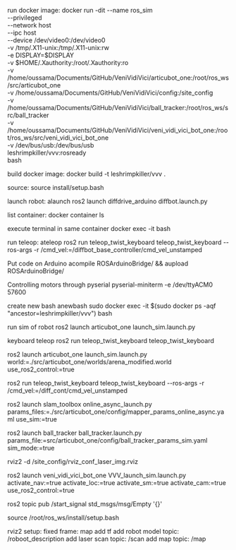 run docker image:
docker run -dit --name ros_sim \
  --privileged \
  --network host \
  --ipc host \
  --device /dev/video0:/dev/video0 \
  -v /tmp/.X11-unix:/tmp/.X11-unix:rw \
  -e DISPLAY=$DISPLAY \
  -v $HOME/.Xauthority:/root/.Xauthority:ro \
  -v /home/oussama/Documents/GitHub/VeniVidiVici/articubot_one:/root/ros_ws/src/articubot_one \
  -v /home/oussama/Documents/GitHub/VeniVidiVici/config:/site_config \
  -v /home/oussama/Documents/GitHub/VeniVidiVici/ball_tracker:/root/ros_ws/src/ball_tracker \
  -v /home/oussama/Documents/GitHub/VeniVidiVici/veni_vidi_vici_bot_one:/root/ros_ws/src/veni_vidi_vici_bot_one \
  -v /dev/bus/usb:/dev/bus/usb \
  leshrimpkiller/vvv:rosready \
  bash



build docker image:
docker build -t leshrimpkiller/vvv .

source:
source install/setup.bash

launch robot:
alaunch
ros2 launch diffdrive_arduino diffbot.launch.py

list container:
docker container ls

execute terminal in same container
docker exec -it <CONTAINER> bash

run teleop:
ateleop
ros2 run teleop_twist_keyboard teleop_twist_keyboard --ros-args -r /cmd_vel:=/diffbot_base_controller/cmd_vel_unstamped

Put code on Arduino
acompile ROSArduinoBridge/ && aupload ROSArduinoBridge/

Controlling motors through pyserial
pyserial-miniterm -e /dev/ttyACM0 57600

create new bash
anewbash
sudo docker exec -it $(sudo docker ps -aqf "ancestor=leshrimpkiller/vvv") bash


run sim of robot
ros2 launch articubot_one launch_sim.launch.py

keyboard teleop
ros2 run teleop_twist_keyboard teleop_twist_keyboard


ros2 launch articubot_one launch_sim.launch.py world:=./src/articubot_one/worlds/arena_modified.world use_ros2_control:=true

ros2 run teleop_twist_keyboard teleop_twist_keyboard --ros-args -r /cmd_vel:=/diff_cont/cmd_vel_unstamped

ros2 launch slam_toolbox online_async_launch.py params_files:=./src/articubot_one/config/mapper_params_online_async.yaml use_sim:=true

ros2 launch ball_tracker ball_tracker.launch.py   params_file:=src/articubot_one/config/ball_tracker_params_sim.yaml   sim_mode:=true

rviz2 -d /site_config/rviz_conf_laser_img.rviz


ros2 launch veni_vidi_vici_bot_one VVV_launch_sim.launch.py activate_nav:=true activate_loc:=true activate_sm:=true activate_cam:=true use_ros2_control:=true 

ros2 topic pub /start_signal std_msgs/msg/Empty '{}'

source /root/ros_ws/install/setup.bash



rviz2 setup:
fixed frame: map
add tf
add robot model topic: /roboot_description
add laser scan topic: /scan
add map topic: /map
